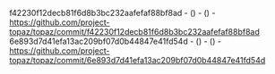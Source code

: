 f42230f12decb81f6d8b3bc232aafefaf88bf8ad -  () -  () - https://github.com/project-topaz/topaz/commit/f42230f12decb81f6d8b3bc232aafefaf88bf8ad
6e893d7d41efa13ac209bf07d0b44847e41fd54d -  () -  () - https://github.com/project-topaz/topaz/commit/6e893d7d41efa13ac209bf07d0b44847e41fd54d
